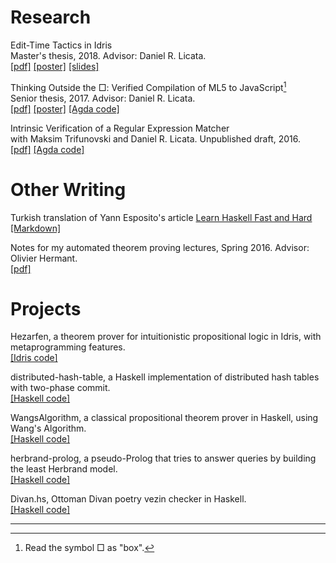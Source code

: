 # Research

Edit-Time Tactics in Idris<br>
Master's thesis, 2018. Advisor: Daniel R. Licata. <br>
[[pdf]](/editTimeTacticsDraft.pdf) [[poster]](/editTimeTacticsPoster.pdf) [[slides]](http://github.com/joom/edit-time-tactics/blob/master/defense-slides/slides.key)

Thinking Outside the □: Verified Compilation of ML5 to JavaScript[^1]<br>
Senior thesis, 2017. Advisor: Daniel R. Licata. <br>
[[pdf]](/ml5toJs.pdf) [[poster]](/ml5toJsPoster.pdf) [[Agda code]](http://github.com/joom/thesis-modal)


Intrinsic Verification of a Regular Expression Matcher <br>
with Maksim Trifunovski and Daniel R. Licata.
Unpublished draft, 2016. <br> [[pdf]](/regexp2016.pdf) [[Agda code]](http://github.com/joom/regexp-agda)

# Other Writing

Turkish translation of Yann Esposito's article [Learn Haskell Fast and Hard](http://yannesposito.com/Scratch/en/blog/Haskell-the-Hard-Way/) <br>
[[Markdown]](http://github.com/joom/zor-yoldan-haskell)

Notes for my automated theorem proving lectures, Spring 2016. Advisor: Olivier Hermant.<br>
[[pdf]](/autoThmProving.pdf)

# Projects

Hezarfen, a theorem prover for intuitionistic propositional logic in Idris, with metaprogramming features. <br>
[[Idris code]](https://github.com/joom/hezarfen)

distributed-hash-table, a Haskell implementation of distributed hash tables with two-phase commit.<br>
[[Haskell code]](https://github.com/joom/distributed-hash-table)

WangsAlgorithm, a classical propositional theorem prover in Haskell, using Wang's Algorithm. <br>
[[Haskell code]](https://github.com/joom/WangsAlgorithm)

herbrand-prolog, a pseudo-Prolog that tries to answer queries by building the least Herbrand model. <br>
[[Haskell code]](https://github.com/joom/herbrand-prolog)

Divan.hs, Ottoman Divan poetry vezin checker in Haskell. <br>
[[Haskell code]](https://github.com/joom/Divan.hs)

***

[^1]: Read the symbol □ as "box".
